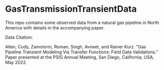 # GasTransmissionTransientData
This repo contains some observed data from a natural gas pipeline in North America with details in the accompanying paper.

Data Citation:

Allen, Cody, Zamotorin, Roman, Singh, Avneet, and Rainer Kurz. "Gas Pipeline Transient Modeling Via Transfer Functions: Field Data Validations." Paper presented at the PSIG Annual Meeting, San Diego, California, USA, May 2022.
